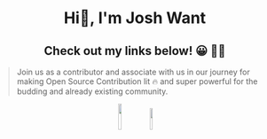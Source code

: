 <h1 align="center">Hi👋, I'm Josh Want</h1>
<h2 align="center">Check out my links below! 😀 👨‍💻</h2>

> Join us as a contributor and associate with us in our journey for making Open Source Contribution lit <span role="img" aria-label="fire emoji">🔥</span> and super powerful for the budding and already existing community.

<p align="center"><a href="https://www.youtube.com/@josh-want" target="_blank"><img src="https://badgen.net/badge/icon/YouTube/red/?icon=peertube&label" width="11%"></a>  <a href="https://twitter.com/JoshWant5" target="_blank"><img src="https://badgen.net/badge/icon/Twitter?icon=twitter&label" width="10%"></a> </p>



<!--
**joshwant/Joshwant** is a ✨ _special_ ✨ repository because its `README.md` (this file) appears on your GitHub profile.

Here are some ideas to get you started:

- 🔭 I’m currently working on ...
- 🌱 I’m currently learning ...
- 👯 I’m looking to collaborate on ...
- 🤔 I’m looking for help with ...
- 💬 Ask me about ...
- 📫 How to reach me: ...
- 😄 Pronouns: ...
- ⚡ Fun fact: ...
-->
